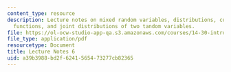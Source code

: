 ```yaml
---
content_type: resource
description: Lecture notes on mixed random variables, distributions, cumulative distribution
  functions, and joint distributions of two tandom variables.
file: https://ol-ocw-studio-app-qa.s3.amazonaws.com/courses/14-30-introduction-to-statistical-methods-in-economics-spring-2009/a39b3988bd2f6241565473277cb82365_MIT14_30s09_lec06.pdf
file_type: application/pdf
resourcetype: Document
title: Lecture Notes 6
uid: a39b3988-bd2f-6241-5654-73277cb82365
---
```

